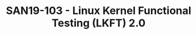 ---
categories:
- san19
description: The LKFT project exists to serve kernel developers and the kernel development
  community.<br /> <br /> In the roughly two years that LKFT has existed, we have
  run over 60 million tests and sent hundreds of bug reports and patches upstream.<br
  /> <br /> Based on what has worked well for us, and what hasnt, we are in the middle
  of a large refactor of our build and boot processes. The result will allow us to
  build and test more kernels, more quickly, with much more variety and granularity.<br
  /> <br /> Looking forward, there will be a focus on custom reporting and analytics
  that will allow us to get the precise data that kernel developers and communities
  need to make their jobs easier.<br /> <br /> <br /> <br />
image:
  featured: 'true'
  path: /assets/images/featured-images/san19/SAN19-103.png
session_attendee_num: '71'
session_id: SAN19-103
session_room: Pacific Room (Keynote)
session_slot:
  end_time: '2019-09-23 14:25:00'
  start_time: '2019-09-23 14:00:00'
session_speakers:
- speaker_bio: Dan delights developers and users by focusing on good tools and great
    automation. You can usually find him writing documentation, tests, and yaml. So
    much yaml.
  speaker_company: Linaro
  speaker_image: /assets/images/speakers/san19/dan-rue.jpg
  speaker_location: Carver, MN
  speaker_name: Dan Rue
  speaker_position: Managing Tech Lead, LKFT
  speaker_url: ''
  speaker_username: danrue
session_track: Validation and CI
tag: session
tags:
- Linux Kernel
title: SAN19-103 - Linux Kernel Functional Testing (LKFT) 2.0
---